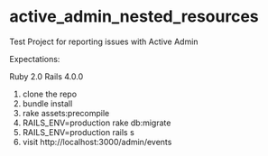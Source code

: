 active_admin_nested_resources
=============================

Test Project for reporting issues with Active Admin

Expectations:

Ruby 2.0
Rails 4.0.0

  1. clone the repo
  2. bundle install
  3. rake assets:precompile
  4. RAILS_ENV=production rake db:migrate
  5. RAILS_ENV=production rails s 
  6. visit http://localhost:3000/admin/events
 
